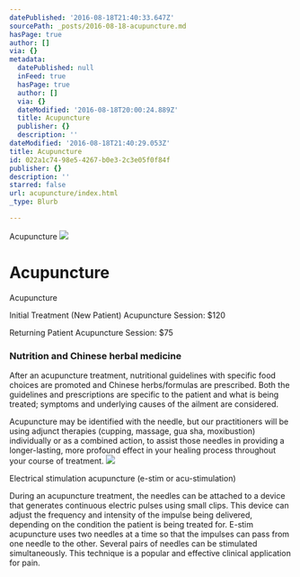 ```yaml
---
datePublished: '2016-08-18T21:40:33.647Z'
sourcePath: _posts/2016-08-18-acupuncture.md
hasPage: true
author: []
via: {}
metadata:
  datePublished: null
  inFeed: true
  hasPage: true
  author: []
  via: {}
  dateModified: '2016-08-18T20:00:24.889Z'
  title: Acupuncture
  publisher: {}
  description: ''
dateModified: '2016-08-18T21:40:29.053Z'
title: Acupuncture
id: 022a1c74-98e5-4267-b0e3-2c3e05f0f84f
publisher: {}
description: ''
starred: false
url: acupuncture/index.html
_type: Blurb

---
```

Acupuncture
![](https://the-grid-user-content.s3-us-west-2.amazonaws.com/3b52e817-b71c-46d6-bf20-12032981630d.jpg)

# Acupuncture

Acupuncture

Initial Treatment (New Patient) Acupuncture Session: $120

Returning Patient Acupuncture Session: $75

### Nutrition and Chinese herbal medicine

After an acupuncture treatment, nutritional guidelines with specific food choices are promoted and Chinese herbs/formulas are prescribed. Both the guidelines and prescriptions are specific to the patient and what is being treated; symptoms and underlying causes of the ailment are considered.

Acupuncture may be identified with the needle, but our practitioners will be using adjunct therapies (cupping, massage, gua sha, moxibustion) individually or as a combined action, to assist those needles in providing a longer-lasting, more profound effect in your healing process throughout your course of treatment.
![](https://the-grid-user-content.s3-us-west-2.amazonaws.com/6394fdc8-a170-47a9-8e6c-c26643ca5653.jpg)

Electrical stimulation acupuncture (e-stim or acu-stimulation)

During an acupuncture treatment, the needles can be attached to a device that generates continuous electric pulses using small clips. This device can adjust the frequency and intensity of the impulse being delivered, depending on the condition the patient is being treated for. E-stim acupuncture uses two needles at a time so that the impulses can pass from one needle to the other. Several pairs of needles can be stimulated simultaneously. This technique is a popular and effective clinical application for pain.